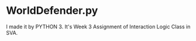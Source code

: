 # WorldDefender.py
I made it by PYTHON 3.
It's Week 3 Assignment of Interaction Logic Class in SVA.

